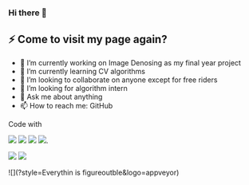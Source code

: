 ### Hi there 👋
## ⚡ Come to visit my page again? 

<!-- **FishCatCake/FishCatCake** is a ✨ _special_ ✨ repository because its `README.md` (this file) appears on your GitHub profile. -->

- 🔭 I’m currently working on Image Denosing as my final year project
- 🌱 I’m currently learning CV algorithms
- 👯 I’m looking to collaborate on anyone except for free riders
- 🤔 I’m looking for algorithm intern
- 💬 Ask me about anything
- 📫 How to reach me: GitHub

Code with  

![](https://img.shields.io/badge/Python-blue)
![](https://img.shields.io/badge/Tensorflow-orange)
![](https://img.shields.io/badge/Pytorch-red)
![](https://img.shields.io/badge/C++-blueviolet). 

![](https://img.shields.io/badge/JetBrains-fans-brightgreen)
![](https://img.shields.io/badge/Photography-shutterbug-brightgreen)

![](?style=Everythin is figureoutble&logo=appveyor)


<!-- 
- 🔭 I’m currently working on loads of assignments...
- 🌱 I’m currently learning DotNet
- 👯 I’m looking to collaborate on anyone except for freeriders 
- 🤔 I’m looking for help with algorithms
- 💬 We could be friends as long as you like Zhou Shen or his songs :)
- 📫 How to reach me: GitHub -->
